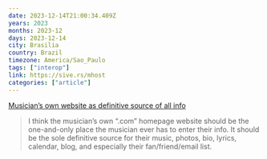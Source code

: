 ```yaml
---
date: 2023-12-14T21:00:34.409Z
years: 2023
months: 2023-12
days: 2023-12-14
city: Brasilia
country: Brazil
timezone: America/Sao_Paulo
tags: ["interop"]
link: https://sive.rs/mhost
categories: ["article"]
---
```

[Musician’s own website as definitive source of all info](https://sive.rs/mhost)

> I think the musician’s own “.com” homepage website should be the one-and-only place the musician ever has to enter their info. It should be the sole definitive source for their music, photos, bio, lyrics, calendar, blog, and especially their fan/friend/email list.
